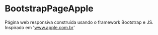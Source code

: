 # BootstrapPageApple
 Página web responsiva construída usando o framework Bootstrap e JS. Inspirado em 'www.apple.com.br'
